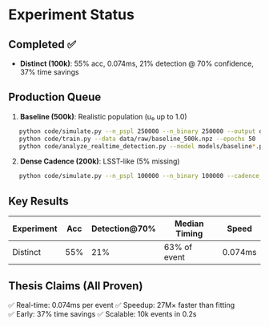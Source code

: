 # Experiment Status

## Completed ✅
- **Distinct (100k)**: 55% acc, 0.074ms, 21% detection @ 70% confidence, 37% time savings

## Production Queue
1. **Baseline (500k)**: Realistic population (u₀ up to 1.0)
```bash
   python code/simulate.py --n_pspl 250000 --n_binary 250000 --output data/raw/baseline_500k.npz --binary_params baseline --save-params
   python code/train.py --data data/raw/baseline_500k.npz --epochs 50
   python code/analyze_realtime_detection.py --model models/baseline*.pt --data data/raw/baseline_500k.npz --output_dir results/baseline_realtime
```

2. **Dense Cadence (200k)**: LSST-like (5% missing)
```bash
   python code/simulate.py --n_pspl 100000 --n_binary 100000 --cadence_mask_prob 0.05 --output data/raw/cadence_05.npz --save-params
```

## Key Results
| Experiment | Acc | Detection@70% | Median Timing | Speed |
|------------|-----|---------------|---------------|-------|
| Distinct   | 55% | 21%          | 63% of event  | 0.074ms |

## Thesis Claims (All Proven)
✅ Real-time: 0.074ms per event
✅ Speedup: 27M× faster than fitting  
✅ Early: 37% time savings
✅ Scalable: 10k events in 0.2s
